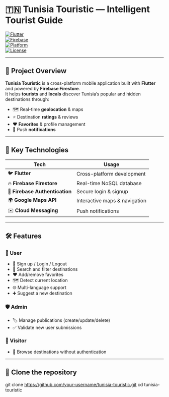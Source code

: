 # 🇹🇳 Tunisia Touristic — Intelligent Tourist Guide  

[![Flutter](https://img.shields.io/badge/Flutter-Framework-blue?logo=flutter&logoColor=white)](https://flutter.dev/)  
[![Firebase](https://img.shields.io/badge/Firebase-Firestore-orange?logo=firebase&logoColor=white)](https://firebase.google.com/)  
[![Platform](https://img.shields.io/badge/Platform-Android%20%7C%20iOS-green?logo=android&logoColor=white)]()  
[![License](https://img.shields.io/badge/License-MIT-lightgrey)](LICENSE)

---

## 📱 Project Overview
**Tunisia Touristic** is a cross-platform mobile application built with **Flutter** and powered by **Firebase Firestore**.  
It helps **tourists** and **locals** discover Tunisia’s popular and hidden destinations through:
- 🗺️ Real-time **geolocation** & maps
- ⭐ Destination **ratings** & reviews
- ❤️ **Favorites** & profile management
- 📩 Push **notifications**

---

## 🔑 Key Technologies
| Tech | Usage |
|------|------|
| 🐦 **Flutter** | Cross-platform development |
| 🔥 **Firebase Firestore** | Real-time NoSQL database |
| 🔐 **Firebase Authentication** | Secure login & signup |
| 🌍 **Google Maps API** | Interactive maps & navigation |
| ✉️ **Cloud Messaging** | Push notifications |

---

## 🛠️ Features
### 👤 User
- 🔑 Sign up / Login / Logout
- 🔎 Search and filter destinations
- ❤️ Add/remove favorites
- 🗺️ Detect current location
- 🌐 Multi-language support
- ➕ Suggest a new destination

### 🛡️ Admin
- 🏷️ Manage publications (create/update/delete)
- ✅ Validate new user submissions

### 👥 Visitor
- 👀 Browse destinations without authentication

---

## 📂 Clone the repository

git clone https://github.com/your-username/tunisia-touristic.git
cd tunisia-touristic

